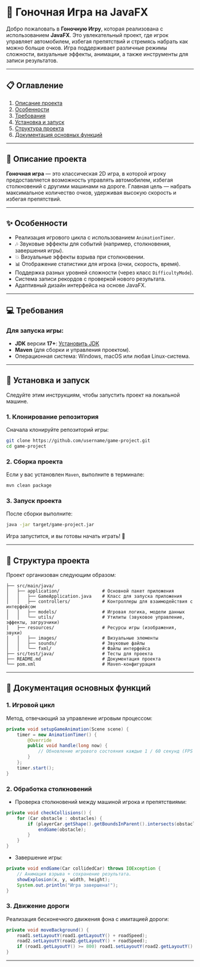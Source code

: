# 🚗 Гоночная Игра на JavaFX

Добро пожаловать в **Гоночную Игру**, которая реализована с использованием **JavaFX**. Это увлекательный проект, где игрок управляет автомобилем, избегая препятствий и стремясь набрать как можно больше очков. Игра поддерживает различные режимы сложности, визуальные эффекты, анимации, а также инструменты для записи результатов.

---

## 📋 Оглавление
1. [Описание проекта](#-описание-проекта)
2. [Особенности](#-особенности)
3. [Требования](#-требования)
4. [Установка и запуск](#-установка-и-запуск)
5. [Структура проекта](#-структура-проекта)
6. [Документация основных функций](#-документация-основных-функций)

---

## 📖 Описание проекта
**Гоночная игра** — это классическая 2D игра, в которой игроку предоставляется возможность управлять автомобилем, избегая столкновений с другими машинами на дороге. Главная цель — набрать максимальное количество очков, удерживая высокую скорость и избегая препятствий.

---

## ✨ Особенности

- Реализация игрового цикла с использованием `AnimationTimer`.
- 🎶 Звуковые эффекты для событий (например, столкновения, завершения игры).
- 💥 Визуальные эффекты взрыва при столкновении.
- 📊 Отображение статистики для игрока (очки, скорость, время).
- Поддержка разных уровней сложности (через класс `DifficultyMode`).
- Система записи рекордов с проверкой нового результата.
- Адаптивный дизайн интерфейса на основе JavaFX.

---

## 💻 Требования

### Для запуска игры:

- **JDK** версии **17+**: [Установить JDK](https://www.oracle.com/java/technologies/javase-downloads.html)
- **Maven** (для сборки и управления проектом).
- Операционная система: Windows, macOS или любая Linux-система.

---

## 🚀 Установка и запуск

Следуйте этим инструкциям, чтобы запустить проект на локальной машине.

### 1. Клонирование репозитория
Сначала клонируйте репозиторий игры:
```bash
git clone https://github.com/username/game-project.git
cd game-project
```

### 2. Сборка проекта
Если у вас установлен `Maven`, выполните в терминале:
```bash
mvn clean package
```

### 3. Запуск проекта
После сборки выполните:
```bash
java -jar target/game-project.jar
```

Игра запустится, и вы готовы начать играть! 🎉

---

## 📂 Структура проекта

Проект организован следующим образом:

```plaintext
├── src/main/java/
│   ├── application/                # Основной пакет приложения
│   │   ├── GameApplication.java    # Класс для запуска приложения
│   │   ├── controllers/            # Контроллеры для взаимодействия с интерфейсом
│   │   ├── models/                 # Игровая логика, модели данных
│   │   └── utils/                  # Утилиты (звуковое управление, эффекты, загрузчики)
│   ├── resources/                  # Ресурсы игры (изображения, звуки)
│   │   ├── images/                 # Визуальные элементы
│   │   ├── sounds/                 # Звуковые файлы
│   │   └── fxml/                   # Файлы интерфейса
├── src/test/java/                  # Тесты для проекта
├── README.md                       # Документация проекта
└── pom.xml                         # Maven-конфигурация
```

---

## 📝 Документация основных функций

### 1. **Игровой цикл**

Метод, отвечающий за управление игровым процессом:
```java
private void setupGameAnimation(Scene scene) {
    timer = new AnimationTimer() {
        @Override
        public void handle(long now) {
            // Обновление игрового состояния каждые 1 / 60 секунд (FPS = 60).
        }
    };
    timer.start();
}
```

### 2. **Обработка столкновений**

- Проверка столкновений между машиной игрока и препятствиями:
```java
private void checkCollisions() {
    for (Car obstacle : obstacles) {
        if (playerCar.getShape().getBoundsInParent().intersects(obstacle.getShape().getBoundsInParent())) {
            endGame(obstacle);
        }
    }
}
```

- Завершение игры:
```java
private void endGame(Car collidedCar) throws IOException {
    // Анимация взрыва + сохранение результата.
    showExplosion(x, y, width, height); 
    System.out.println("Игра завершена!");
}
```

### 3. **Движение дороги**

Реализация бесконечного движения фона с имитацией дороги:
```java
private void moveBackground() {
    road1.setLayoutY(road1.getLayoutY() + roadSpeed);
    road2.setLayoutY(road2.getLayoutY() + roadSpeed);
    if (road1.getLayoutY() >= 800) road1.setLayoutY(road2.getLayoutY() - 800);
}
```

---
